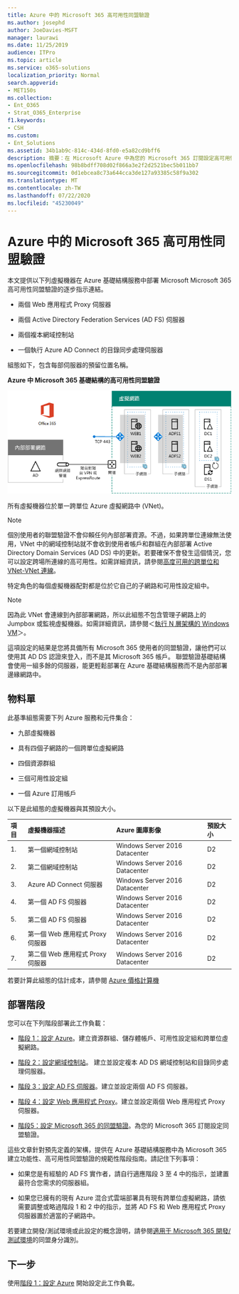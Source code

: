 ```yaml
---
title: Azure 中的 Microsoft 365 高可用性同盟驗證
ms.author: josephd
author: JoeDavies-MSFT
manager: laurawi
ms.date: 11/25/2019
audience: ITPro
ms.topic: article
ms.service: o365-solutions
localization_priority: Normal
search.appverid:
- MET150s
ms.collection:
- Ent_O365
- Strat_O365_Enterprise
f1.keywords:
- CSH
ms.custom:
- Ent_Solutions
ms.assetid: 34b1ab9c-814c-434d-8fd0-e5a82cd9bff6
description: 摘要：在 Microsoft Azure 中為您的 Microsoft 365 訂閱設定高可用性同盟驗證。
ms.openlocfilehash: 98b8bdff708d02f866a3e2f2d2521bec5b011bb7
ms.sourcegitcommit: 0d1ebcea8c73a644cca3de127a93385c58f9a302
ms.translationtype: MT
ms.contentlocale: zh-TW
ms.lasthandoff: 07/22/2020
ms.locfileid: "45230049"
---
```

# <a name="deploy-high-availability-federated-authentication-for-microsoft-365-in-azure"></a>Azure 中的 Microsoft 365 高可用性同盟驗證

本文提供以下列虛擬機器在 Azure 基礎結構服務中部署 Microsoft Microsoft 365 高可用性同盟驗證的逐步指示連結。
  
- 兩個 Web 應用程式 Proxy 伺服器
    
- 兩個 Active Directory Federation Services (AD FS) 伺服器
    
- 兩個複本網域控制站
    
- 一個執行 Azure AD Connect 的目錄同步處理伺服器
    
組態如下，包含每部伺服器的預留位置名稱。
  
**Azure 中 Microsoft 365 基礎結構的高可用性同盟驗證**

![Azure 中高可用性 Microsoft 365 同盟驗證基礎結構的最終設定](media/c5da470a-f2aa-489a-a050-df09b4d641df.png)
  
所有虛擬機器位於單一跨單位 Azure 虛擬網路中 (VNet)。 
  
> [!NOTE]
> 個別使用者的聯盟驗證不會仰賴任何內部部署資源。不過，如果跨單位連線無法使用，VNet 中的網域控制站就不會收到使用者帳戶和群組在內部部署 Active Directory Domain Services (AD DS) 中的更新。若要確保不會發生這個情況，您可以設定跨場所連線的高可用性。如需詳細資訊，請參閱[高度可用的跨單位和 VNet-VNet 連線](https://docs.microsoft.com/azure/vpn-gateway/vpn-gateway-highlyavailable)。
  
特定角色的每個虛擬機器配對都是位於它自己的子網路和可用性設定組中。
  
> [!NOTE]
> 因為此 VNet 會連線到內部部署網路，所以此組態不包含管理子網路上的 Jumpbox 或監視虛擬機器。如需詳細資訊，請參閱＜[執行 N 層架構的 Windows VM](https://docs.microsoft.com/azure/guidance/guidance-compute-n-tier-vm)＞。 
  
這項設定的結果是您將具備所有 Microsoft 365 使用者的同盟驗證，讓他們可以使用其 AD DS 認證來登入，而不是其 Microsoft 365 帳戶。 聯盟驗證基礎結構會使用一組多餘的伺服器，能更輕鬆部署在 Azure 基礎結構服務而不是內部部署邊緣網路中。
  
## <a name="bill-of-materials"></a>物料單

此基準組態需要下列 Azure 服務和元件集合：
  
- 九部虛擬機器
    
- 具有四個子網路的一個跨單位虛擬網路
    
- 四個資源群組
    
- 三個可用性設定組
    
- 一個 Azure 訂用帳戶
    
以下是此組態的虛擬機器與其預設大小。
  
|**項目**|**虛擬機器描述**|**Azure 圖庫影像**|**預設大小**|
|:-----|:-----|:-----|:-----|
|1.  <br/> |第一個網域控制站  <br/> |Windows Server 2016 Datacenter  <br/> |D2  <br/> |
|2.  <br/> |第二個網域控制站  <br/> |Windows Server 2016 Datacenter  <br/> |D2  <br/> |
|3.  <br/> |Azure AD Connect 伺服器  <br/> |Windows Server 2016 Datacenter  <br/> |D2  <br/> |
|4.  <br/> |第一個 AD FS 伺服器  <br/> |Windows Server 2016 Datacenter  <br/> |D2  <br/> |
|5.  <br/> |第二個 AD FS 伺服器  <br/> |Windows Server 2016 Datacenter  <br/> |D2  <br/> |
|6.  <br/> |第一個 Web 應用程式 Proxy 伺服器  <br/> |Windows Server 2016 Datacenter  <br/> |D2  <br/> |
|7.  <br/> |第二個 Web 應用程式 Proxy 伺服器  <br/> |Windows Server 2016 Datacenter  <br/> |D2  <br/> |
   
若要計算此組態的估計成本，請參閱 [Azure 價格計算機](https://azure.microsoft.com/pricing/calculator/)
  
## <a name="phases-of-deployment"></a>部署階段

您可以在下列階段部署此工作負載：
  
- [階段 1：設定 Azure](high-availability-federated-authentication-phase-1-configure-azure.md)。建立資源群組、儲存體帳戶、可用性設定組和跨單位虛擬網路。
    
- [階段 2：設定網域控制站](high-availability-federated-authentication-phase-2-configure-domain-controllers.md)。 建立並設定複本 AD DS 網域控制站和目錄同步處理伺服器。
    
- [階段 3：設定 AD FS 伺服器](high-availability-federated-authentication-phase-3-configure-ad-fs-servers.md)。建立並設定兩個 AD FS 伺服器。
    
- [階段 4：設定 Web 應用程式 Proxy](high-availability-federated-authentication-phase-4-configure-web-application-pro.md)。建立並設定兩個 Web 應用程式 Proxy 伺服器。
    
- [階段5：設定 Microsoft 365 的同盟驗證](high-availability-federated-authentication-phase-5-configure-federated-authentic.md)。為您的 Microsoft 365 訂閱設定同盟驗證。
    
這些文章針對預先定義的架構，提供在 Azure 基礎結構服務中為 Microsoft 365 建立功能性、高可用性同盟驗證的規範性階段指南。請記住下列事項：
  
- 如果您是有經驗的 AD FS 實作者，請自行適應階段 3 至 4 中的指示，並建置最符合您需求的伺服器組。
    
- 如果您已擁有的現有 Azure 混合式雲端部署具有現有跨單位虛擬網路，請依需要調整或略過階段 1 和 2 中的指示，並將 AD FS 和 Web 應用程式 Proxy 伺服器置於適當的子網路中。
    
若要建立開發/測試環境或此設定的概念證明，請參閱[適用于 Microsoft 365 開發/測試環境](https://docs.microsoft.com/microsoft-365/enterprise/federated-identity-for-your-office-365-dev-test-environment)的同盟身分識別。
  
## <a name="next-step"></a>下一步

使用[階段 1：設定 Azure](high-availability-federated-authentication-phase-1-configure-azure.md) 開始設定此工作負載。 
  
